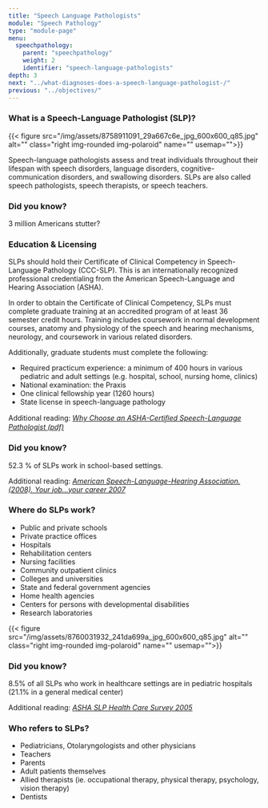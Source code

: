 ```yaml
---
title: "Speech Language Pathologists"
module: "Speech Pathology"
type: "module-page"
menu:
  speechpathology:
    parent: "speechpathology"
    weight: 2
    identifier: "speech-language-pathologists"
depth: 3
next: "../what-diagnoses-does-a-speech-language-pathologist-/"
previous: "../objectives/"
---
```

<div class="pageblock"><h3>What is a Speech-Language Pathologist (SLP)?</h3><p>{{< figure src="/img/assets/8758911091_29a667c6e_jpg_600x600_q85.jpg" alt="" class="right img-rounded img-polaroid" name="" usemap="">}}</p>
<p>Speech-language pathologists assess and treat individuals throughout their lifespan with speech disorders, language disorders, cognitive-communication disorders, and swallowing disorders. SLPs are also called speech pathologists, speech therapists, or speech teachers.</p>
</div><div class="pageblock did_you_know"><h3>Did you know?</h3>
<div class="pullquote"><p>3 million Americans stutter?</p></div>
</div><div class="pageblock"><h3>Education & Licensing</h3><p>SLPs should hold their Certificate of Clinical Competency in Speech-Language Pathology (CCC-SLP). This is an internationally recognized professional credentialing from the American Speech-Language and Hearing Association (ASHA).</p>
<p>In order to obtain the Certificate of Clinical Competency, SLPs must complete graduate training at an accredited program of at least 36 semester credit hours. Training includes coursework in normal development courses, anatomy and physiology of the speech and hearing mechanisms, neurology, and coursework in various related disorders.</p>
<p>Additionally, graduate students must complete the following:</p>
<ul>
<li>Required practicum experience: a minimum of 400 hours in various pediatric and adult settings (e.g. hospital, school, nursing home, clinics)</li>
<li>National examination: the Praxis</li>
<li>One clinical fellowship year (1260 hours)</li>
<li>State license in speech-language pathology</li>
</ul>
<p>Additional reading: <em><a href="http://www.asha.org/uploadedFiles/BrochureASHASLP.pdf" target="blank">Why Choose an ASHA-Certiﬁed Speech-Language  Pathologist (pdf)</a></em></p>
</div><div class="pageblock did_you_know"><h3>Did you know?</h3>
<div class="pullquote"><p>52.3 % of SLPs work in school-based settings.</p>

<p class="citation">Additional reading: <em><a href="http://www.asha.org/uploadedFiles/careers/07YJYCFreqsReport.pdf" target="blank">American Speech-Language-Hearing Association. (2008).  Your job…your career 2007</a></em></p></div>
</div><div class="pageblock"><h3>Where do SLPs work?</h3>
<ul>
<li>Public and private schools</li>
<li>Private practice offices</li>
<li>Hospitals</li>
<li>Rehabilitation centers</li>
<li>Nursing facilities</li>
<li>Community outpatient clinics</li>
<li>Colleges and universities</li>
<li>State and federal government agencies</li>
<li>Home health agencies</li>
<li>Centers for persons with developmental disabilities</li>
<li>Research laboratories</li>
</ul>
{{< figure src="/img/assets/8760031932_241da699a_jpg_600x600_q85.jpg" alt="" class="right img-rounded img-polaroid" name="" usemap="">}}</div><div class="pageblock did_you_know"><h3>Did you know?</h3><p>8.5% of all SLPs who work in healthcare settings are in pediatric hospitals (21.1% in a general medical center)</p>
<p class="citation">Additional reading: <em><a href="http://www.asha.org/research/memberdata/healthcaresurvey/" target="blank">ASHA SLP Health Care Survey 2005</a></em></p>
</div><div class="pageblock"><h3>Who refers to SLPs?</h3><ul>
<li>Pediatricians, Otolaryngologists and other physicians</li>
<li>Teachers</li>
<li>Parents</li>
<li>Adult patients themselves</li>
<li>Allied therapists (ie. occupational therapy, physical therapy, psychology, vision therapy)</li>
<li>Dentists</li>
</ul>
</div>